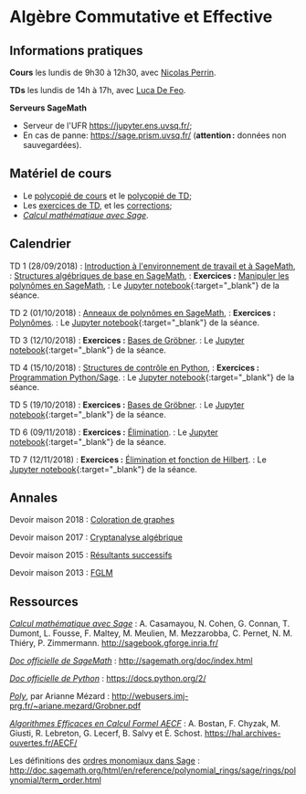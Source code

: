 ---
---

# Algèbre Commutative et Effective

## Informations pratiques

**Cours** les lundis de 9h30 à 12h30, avec [Nicolas Perrin](http://lmv.math.cnrs.fr/annuaire/nicolas-perrin/).

**TDs** les lundis de 14h à 17h, avec [Luca De Feo](http://defeo.lu/).

**Serveurs SageMath**

- Serveur de l'UFR <https://jupyter.ens.uvsq.fr/>;
- En cas de panne: <https://sage.prism.uvsq.fr/> (**attention :**
  données non sauvegardées).

## Matériel de cours

- Le [polycopié de cours](poly) et le [polycopié de TD](polytd);
- Les [exercices de TD](exercises), et les
  [corrections](https://defeo.lu/MA2-ace-notebooks/);
- [*Calcul mathématique avec Sage*](http://sagebook.gforge.inria.fr/).


## Calendrier

TD 1 (28/09/2018)
: [Introduction à l'environnement de travail et à SageMath](polytd#introduction-à-lenvironnemnt-de-travail-et-à-sagemath),
: [Structures algébriques de base en SageMath](polytd#anneaux-corps-polynômes-expressions),
: **Exercices :** [Manipuler les polynômes en SageMath](exercises#polynômes-à-une-variable),
: Le [Jupyter notebook](https://defeo.lu/MA2-ace-notebooks/#/nb/notebook/0/TD1){:target="_blank"} de la séance.

TD 2 (01/10/2018)
: [Anneaux de polynômes en SageMath](polytd#polynômes),
: **Exercices :** [Polynômes](exercises#polynômes-à-une-variable).
: Le [Jupyter notebook](https://defeo.lu/MA2-ace-notebooks/#/nb/notebook/5/TD2){:target="_blank"} de la séance.

TD 3 (12/10/2018)
: **Exercices :** [Bases de Gröbner](exercises#idéaux-monomiaux).
: Le [Jupyter notebook](https://defeo.lu/MA2-ace-notebooks/#/nb/notebook/4/TD3){:target="_blank"} de la séance.

TD 4 (15/10/2018)
: [Structures de contrôle en Python](polytd#syntaxe-pythonsage),
: **Exercices :** [Programmation Python/Sage](exercises#programmation-pythonsage).
: Le [Jupyter notebook](https://defeo.lu/MA2-ace-notebooks/#/nb/notebook/1/TD4){:target="_blank"} de la séance.

TD 5 (19/10/2018)
: **Exercices :** [Bases de Gröbner](exercises#calcul-de-bases-de-gröbner).
: Le [Jupyter notebook](https://defeo.lu/MA2-ace-notebooks/#/nb/notebook/2/TD5){:target="_blank"} de la séance.

TD 6 (09/11/2018)
: **Exercices :** [Élimination](exercises#résultants-et-élimination).
: Le [Jupyter notebook](https://defeo.lu/MA2-ace-notebooks/#/nb/notebook/3/TD6){:target="_blank"} de la séance.

TD 7 (12/11/2018)
: **Exercices :** [Élimination et fonction de Hilbert](exercises#rappel-sur-les-idaux).
: Le [Jupyter notebook](http://nbviewer.jupyter.org/gist/defeo/134e8b3769fa273121c0407b094d5361){:target="_blank"} de la séance.

## Annales

Devoir maison 2018
: [Coloration de graphes](misc/dm2018)

Devoir maison 2017
: [Cryptanalyse algébrique](misc/dm2014)

Devoir maison 2015
: [Résultants successifs](misc/dm2015)

Devoir maison 2013
: [FGLM](misc/dm2013)

## Ressources

[*Calcul mathématique avec Sage*](http://sagebook.gforge.inria.fr/)
: A. Casamayou, N. Cohen, G. Connan, T. Dumont, L. Fousse, F. Maltey,
M. Meulien, M. Mezzarobba, C. Pernet, N. M. Thiéry,
P. Zimmermann. <http://sagebook.gforge.inria.fr/>

[*Doc officielle de SageMath*](http://sagemath.org/doc/index.html)
: <http://sagemath.org/doc/index.html>

[*Doc officielle de Python*](https://docs.python.org/2/)
: <https://docs.python.org/2/>

[*Poly*](http://webusers.imj-prg.fr/~ariane.mezard/Grobner.pdf), par Arianne Mézard
: <http://webusers.imj-prg.fr/~ariane.mezard/Grobner.pdf>

[*Algorithmes Efficaces en Calcul Formel AECF*](https://hal.archives-ouvertes.fr/AECF/)
: A. Bostan, F. Chyzak, M. Giusti, R. Lebreton, G. Lecerf, B. Salvy et
É. Schost. <https://hal.archives-ouvertes.fr/AECF/>

Les définitions des [ordres monomiaux dans Sage](http://doc.sagemath.org/html/en/reference/polynomial_rings/sage/rings/polynomial/term_order.html)
: <http://doc.sagemath.org/html/en/reference/polynomial_rings/sage/rings/polynomial/term_order.html>
